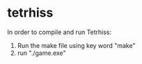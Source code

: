 # tetrhiss

In order to compile and run Tetrhiss:
1. Run the make file using key word "make"
2. run "./game.exe"
